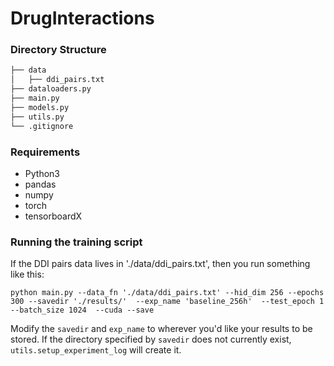 # DrugInteractions

### Directory Structure
```bash
├── data
│   ├── ddi_pairs.txt
├── dataloaders.py
├── main.py
├── models.py
├── utils.py
└── .gitignore
```

### Requirements
- Python3
- pandas
- numpy
- torch
- tensorboardX

### Running the training script
If the DDI pairs data lives in './data/ddi_pairs.txt', then you run something like this:
```
python main.py --data_fn './data/ddi_pairs.txt' --hid_dim 256 --epochs 300 --savedir './results/'  --exp_name 'baseline_256h'  --test_epoch 1  --batch_size 1024  --cuda --save
```

Modify the `savedir` and `exp_name` to wherever you'd like your results to be stored. If the directory specified by `savedir` does not currently exist, `utils.setup_experiment_log` will create it.
